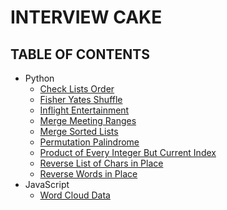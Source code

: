 # INTERVIEW CAKE

## TABLE OF CONTENTS

-   Python
    -   [Check Lists Order](check-lists-order)
    -   [Fisher Yates Shuffle](fisher-yates-shuffle)
    -   [Inflight Entertainment](inflight-entertainment)
    -   [Merge Meeting Ranges](merge-meeting-range)
    -   [Merge Sorted Lists](merge-sorted-lists)
    -   [Permutation Palindrome](permutation-palindrome)
    -   [Product of Every Integer But Current Index]([product-of-every-integer-but])
    -   [Reverse List of Chars in Place](reverse-list-of-chars-in-place)
    -   [Reverse Words in Place](reverse-words-in-place)
-   JavaScript
    -   [Word Cloud Data](word-cloud-data)
